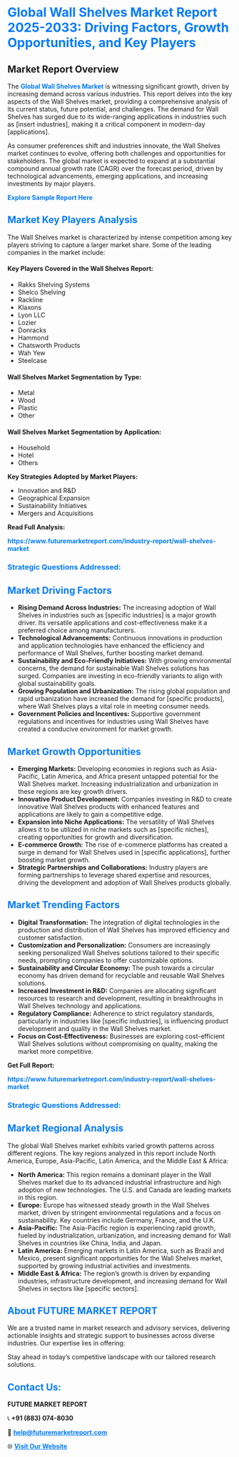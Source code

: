<h1 style="color: #007BFF;">Global Wall Shelves Market Report 2025-2033: Driving Factors, Growth Opportunities, and Key Players</h1>

<section id="overview">
<h2>Market Report Overview</h2>
<p>The <a href="https://www.futuremarketreport.com/industry-report/wall-shelves-market" style="color: #007BFF; text-decoration: none;"><strong>Global Wall Shelves Market</strong></a> is witnessing significant growth, driven by increasing demand across various industries. This report delves into the key aspects of the Wall Shelves market, providing a comprehensive analysis of its current status, future potential, and challenges. The demand for Wall Shelves has surged due to its wide-ranging applications in industries such as [insert industries], making it a critical component in modern-day [applications].</p>
<p>As consumer preferences shift and industries innovate, the Wall Shelves market continues to evolve, offering both challenges and opportunities for stakeholders. The global market is expected to expand at a substantial compound annual growth rate (CAGR) over the forecast period, driven by technological advancements, emerging applications, and increasing investments by major players.</p>
</section>

<section id="overview">
<p><a href="https://www.futuremarketreport.com/request-sample/reportId=62354" style="color: #007BFF; text-decoration: none;"><strong>Explore Sample Report Here</strong></a></p>
</section>

<section id="key-players">
<h2 style="color: #007BFF;">Market Key Players Analysis</h2>
<p>The Wall Shelves market is characterized by intense competition among key players striving to capture a larger market share. Some of the leading companies in the market include:</p>
<h4>Key Players Covered in the Wall Shelves Report:</h4>
<ul><li>Rakks Shelving Systems</li><li>Shelco Shelving</li><li>Rackline</li><li>Klaxons</li><li>Lyon LLC</li><li>Lozier</li><li>Donracks</li><li>Hammond</li><li>Chatsworth Products</li><li>Wah Yew</li><li>Steelcase</li></ul>
<h4>Wall Shelves Market Segmentation by Type:</h4>
<ul><li>Metal</li><li>Wood</li><li>Plastic</li><li>Other</li></ul>

<h4>Wall Shelves Market Segmentation by Application:</h4>
<ul><li>Household</li><li>Hotel</li><li>Others</li></ul>
<p><strong>Key Strategies Adopted by Market Players:</strong></p>
<ul>
<li>Innovation and R&D</li>
<li>Geographical Expansion</li>
<li>Sustainability Initiatives</li>
<li>Mergers and Acquisitions</li>
</ul>
</section>

<section>
<p><strong>Read Full Analysis: </strong></p><a href="https://www.futuremarketreport.com/industry-report/wall-shelves-market" style="color: #007BFF; text-decoration: none;"><strong>https://www.futuremarketreport.com/industry-report/wall-shelves-market</strong></a>
<h3 style="color: #007BFF;">Strategic Questions Addressed:</h3>
</section>

<section id="driving-factors">
<h2 style="color: #007BFF;">Market Driving Factors</h2>
<ul>
<li><strong>Rising Demand Across Industries:</strong> The increasing adoption of Wall Shelves in industries such as [specific industries] is a major growth driver. Its versatile applications and cost-effectiveness make it a preferred choice among manufacturers.</li>
<li><strong>Technological Advancements:</strong> Continuous innovations in production and application technologies have enhanced the efficiency and performance of Wall Shelves, further boosting market demand.</li>
<li><strong>Sustainability and Eco-Friendly Initiatives:</strong> With growing environmental concerns, the demand for sustainable Wall Shelves solutions has surged. Companies are investing in eco-friendly variants to align with global sustainability goals.</li>
<li><strong>Growing Population and Urbanization:</strong> The rising global population and rapid urbanization have increased the demand for [specific products], where Wall Shelves plays a vital role in meeting consumer needs.</li>
<li><strong>Government Policies and Incentives:</strong> Supportive government regulations and incentives for industries using Wall Shelves have created a conducive environment for market growth.</li>
</ul>
</section>

<section id="growth-opportunities">
<h2 style="color: #007BFF;">Market Growth Opportunities</h2>
<ul>
<li><strong>Emerging Markets:</strong> Developing economies in regions such as Asia-Pacific, Latin America, and Africa present untapped potential for the Wall Shelves market. Increasing industrialization and urbanization in these regions are key growth drivers.</li>
<li><strong>Innovative Product Development:</strong> Companies investing in R&D to create innovative Wall Shelves products with enhanced features and applications are likely to gain a competitive edge.</li>
<li><strong>Expansion into Niche Applications:</strong> The versatility of Wall Shelves allows it to be utilized in niche markets such as [specific niches], creating opportunities for growth and diversification.</li>
<li><strong>E-commerce Growth:</strong> The rise of e-commerce platforms has created a surge in demand for Wall Shelves used in [specific applications], further boosting market growth.</li>
<li><strong>Strategic Partnerships and Collaborations:</strong> Industry players are forming partnerships to leverage shared expertise and resources, driving the development and adoption of Wall Shelves products globally.</li>
</ul>
</section>

<section id="trending-factors">
<h2 style="color: #007BFF;">Market Trending Factors</h2>
<ul>
<li><strong>Digital Transformation:</strong> The integration of digital technologies in the production and distribution of Wall Shelves has improved efficiency and customer satisfaction.</li>
<li><strong>Customization and Personalization:</strong> Consumers are increasingly seeking personalized Wall Shelves solutions tailored to their specific needs, prompting companies to offer customizable options.</li>
<li><strong>Sustainability and Circular Economy:</strong> The push towards a circular economy has driven demand for recyclable and reusable Wall Shelves solutions.</li>
<li><strong>Increased Investment in R&D:</strong> Companies are allocating significant resources to research and development, resulting in breakthroughs in Wall Shelves technology and applications.</li>
<li><strong>Regulatory Compliance:</strong> Adherence to strict regulatory standards, particularly in industries like [specific industries], is influencing product development and quality in the Wall Shelves market.</li>
<li><strong>Focus on Cost-Effectiveness:</strong> Businesses are exploring cost-efficient Wall Shelves solutions without compromising on quality, making the market more competitive.</li>
</ul>
</section>

<section>
<p><strong>Get Full Report: </strong></p><a href="https://www.futuremarketreport.com/industry-report/wall-shelves-market" style="color: #007BFF; text-decoration: none;"><strong>https://www.futuremarketreport.com/industry-report/wall-shelves-market</strong></a>
<h3 style="color: #007BFF;">Strategic Questions Addressed:</h3>
</section>


<section id="regional-analysis">
<h2 style="color: #007BFF;">Market Regional Analysis</h2>
<p>The global Wall Shelves market exhibits varied growth patterns across different regions. The key regions analyzed in this report include North America, Europe, Asia-Pacific, Latin America, and the Middle East & Africa:</p>
<ul>
<li><strong>North America:</strong> This region remains a dominant player in the Wall Shelves market due to its advanced industrial infrastructure and high adoption of new technologies. The U.S. and Canada are leading markets in this region.</li>
<li><strong>Europe:</strong> Europe has witnessed steady growth in the Wall Shelves market, driven by stringent environmental regulations and a focus on sustainability. Key countries include Germany, France, and the U.K.</li>
<li><strong>Asia-Pacific:</strong> The Asia-Pacific region is experiencing rapid growth, fueled by industrialization, urbanization, and increasing demand for Wall Shelves in countries like China, India, and Japan.</li>
<li><strong>Latin America:</strong> Emerging markets in Latin America, such as Brazil and Mexico, present significant opportunities for the Wall Shelves market, supported by growing industrial activities and investments.</li>
<li><strong>Middle East & Africa:</strong> The region’s growth is driven by expanding industries, infrastructure development, and increasing demand for Wall Shelves in sectors like [specific sectors].</li>
</ul>
</section>

<footer>
<h2 style="color: #007BFF;">About FUTURE MARKET REPORT</h2>
<p>We are a trusted name in market research and advisory services, delivering actionable insights and strategic support to businesses across diverse industries. Our expertise lies in offering:</p>

<p>Stay ahead in today’s competitive landscape with our tailored research solutions.</p>

<h2 style="color: #007BFF;">Contact Us:</h2>
<p><strong>FUTURE MARKET REPORT</strong></p>
<p>📞 <strong>+91 (883) 074-8030</strong></p>
<p>📧 <strong><a href="mailto:help@futuremarketreport.com" style="color: #007BFF;">help@futuremarketreport.com</a></strong></p>
<p>🌐 <strong><a href="https://www.futuremarketreport.com/" style="color: #007BFF;">Visit Our Website</a></strong></p>
</footer>